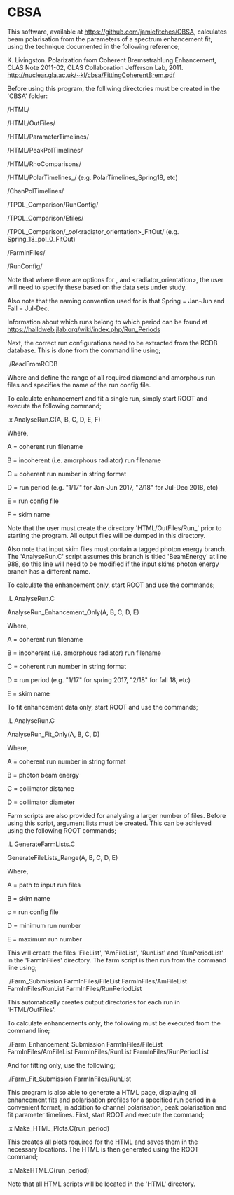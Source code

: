 # CBSA

This software, available at https://github.com/jamiefitches/CBSA, calculates beam polarisation from the parameters of a spectrum enhancement fit, using the technique documented in the following reference;

K. Livingston. Polarization from Coherent Bremsstrahlung Enhancement, CLAS Note 2011-02, CLAS Collaboration Jefferson Lab, 2011.
http://nuclear.gla.ac.uk/~kl/cbsa/FittingCoherentBrem.pdf

Before using this program, the folliwing directories must be created in the 'CBSA' folder:

/HTML/

/HTML/OutFiles/

/HTML/ParameterTimelines/

/HTML/PeakPolTimelines/

/HTML/RhoComparisons/

/HTML/PolarTimelines_<season><year>/ (e.g. PolarTimelines_Spring18, etc)
 
/ChanPolTimelines/

/TPOL_Comparison/RunConfig/

/TPOL_Comparison/Efiles/

/TPOL_Comparison/<season>_<year>_pol_<radiator_orientation>_FitOut/ (e.g. Spring_18_pol_0_FitOut)
 
/FarmInFiles/

/RunConfig/

Note that where there are options for <season>, <year> and <radiator_orientation>, the user will need to specify these based on the data sets under study. 

Also note that the naming convention used for <season> is that Spring = Jan-Jun and Fall = Jul-Dec. 

Information about which runs belong to which period can be found at https://halldweb.jlab.org/wiki/index.php/Run_Periods

Next, the correct run configurations need to be extracted from the RCDB database. This is done from the command line using;

./ReadFromRCDB <label> <min run> <max run> 
 
Where <min run> and <max run> define the range of all required diamond and amorphous run files and <label> specifies the name of the run config file.

To calculate enhancement and fit a single run, simply start ROOT and execute the following command;

.x AnalyseRun.C(A, B, C, D, E, F)

Where,

A = coherent run filename

B = incoherent (i.e. amorphous radiator) run filename

C = coherent run number in string format

D = run period (e.g. "1/17" for Jan-Jun 2017, "2/18" for Jul-Dec 2018, etc)

E = run config file

F = skim name

Note that the user must create the directory 'HTML/OutFiles/Run_<Run number>' prior to starting the program. All output files will be dumped in this directory.

Also note that input skim files must contain a tagged photon energy branch. The 'AnalyseRun.C' script assumes this branch is titled 'BeamEnergy' at line 988, so this line will need to be modified if the input skims photon energy branch has a different name. 

To calculate the enhancement only, start ROOT and use the commands;

.L AnalyseRun.C

AnalyseRun_Enhancement_Only(A, B, C, D, E) 

Where,

A = coherent run filename

B = incoherent (i.e. amorphous radiator) run filename

C = coherent run number in string format

D = run period (e.g. "1/17" for spring 2017, "2/18" for fall 18, etc)

E = skim name

To fit enhancement data only, start ROOT and use the commands;

.L AnalyseRun.C

AnalyseRun_Fit_Only(A, B, C, D) 

Where,

A = coherent run number in string format

B = photon beam energy

C = collimator distance

D = collimator diameter

Farm scripts are also provided for analysing a larger number of files. Before using this script, argument lists must be created. This can be achieved using the following ROOT commands;

.L GenerateFarmLists.C

GenerateFileLists_Range(A, B, C, D, E)

Where,

A = path to input run files

B = skim name

c = run config file

D = minimum run number

E = maximum run number

This will create the files 'FileList', 'AmFileList', 'RunList' and 'RunPeriodList' in the 'FarmInFiles' directory. The farm script is then run from the command line using;

./Farm_Submission FarmInFiles/FileList FarmInFiles/AmFileList FarmInFiles/RunList FarmInFiles/RunPeriodList <run config file> <skim name>
 
This automatically creates output directories for each run in 'HTML/OutFiles'. 

To calculate enhancements only, the following must be executed from the command line;  

./Farm_Enhancement_Submission FarmInFiles/FileList FarmInFiles/AmFileList FarmInFiles/RunList FarmInFiles/RunPeriodList <skim name>

And for fitting only, use the following;

./Farm_Fit_Submission FarmInFiles/RunList <beam energy> <collimator distance> <collimator diameter>

This program is also able to generate a HTML page, displaying all enhancement fits and polarisation profiles for a specified run period in a convenient format, in addition to channel polarisation, peak polarisation and fit parameter timelines. First, start ROOT and execute the command;

.x Make_HTML_Plots.C(run_period) 

This creates all plots required for the HTML and saves them in the necessary locations. The HTML is then generated using the ROOT command;

.x MakeHTML.C(run_period)

Note that all HTML scripts will be located in the 'HTML' directory. 
 
